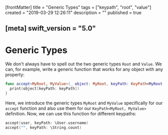 [frontMatter]
title = "Generic Types"
tags = ["keypath", "root", "value"]
created = "2019-03-29 12:26:11"
description = ""
published = true

[meta]
swift_version = "5.0"
---

# Generic Types

We don't always have to spell out the two generic types `Root` and `Value`. We can, for example, write a generic function that works for any object with any property:

``` Swift
func accept<MyRoot, MyValue>(_ object: MyRoot, keyPath: KeyPath<MyRoot, MyValue>) {
  print(object[keyPath: keyPath])
}
```

Here, we introduce the generic types `MyRoot` and `MyValue` specifically for our `accept` function and also use them for our `KeyPath<MyRoot, MyValue>` definition. Now, we can use this function for different keypaths:

``` Swift
accept(user, keyPath: \User.username)
accept("", keyPath: \String.count)
```

